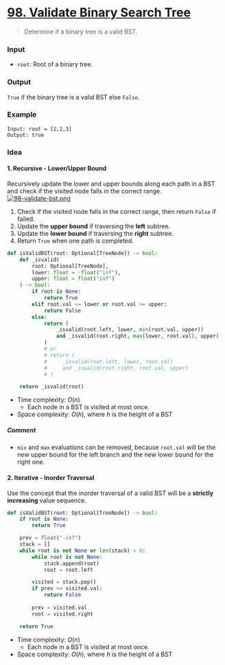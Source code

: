 # [98. Validate Binary Search Tree](https://leetcode.com/problems/validate-binary-search-tree/)
> Determine if a binary tree is a valid BST.
### Input
* `root`: Root of a binary tree.
### Output
`True` if the binary tree is a valid BST else `False`.
### Example
```
Input: root = [2,1,3]
Output: true
```
### Idea
#### 1. Recursive - Lower/Upper Bound
Recursively update the lower and upper bounds along each path in a BST and check if the visited node falls in the correct range.
[![98-validate-bst.png](https://i.postimg.cc/9FncmXFX/98-validate-bst.png)](https://postimg.cc/F73MG4Lw)
1. Check if the visited node falls in the correct range, then return `False` if failed.
2. Update the **upper bound** if traversing the **left** subtree.
3. Update the **lower bound** if traversing the **right** subtree.
4. Return `True` when one path is completed. 
```python
def isValidBST(root: Optional[TreeNode]) -> bool:
    def _isvalid(
        root: Optional[TreeNode], 
        lower: float = -float("inf"), 
        upper: float = float("inf")
    ) -> bool:
        if root is None:
            return True
        elif root.val <= lower or root.val >= upper:
            return False
        else:
            return (
                _isvalid(root.left, lower, min(root.val, upper))
                and _isvalid(root.right, max(lower, root.val), upper)
            )
            # or
            # return (
            #     _isvalid(root.left, lower, root.val)
            #     and _isvalid(root.right, root.val, upper)
            # )

    return _isvalid(root)
```
* Time complexity: $O(n)$
	* Each node in a BST is visited at most once.
* Space complexity: $O(h)$, where $h$ is the height of a BST
##### Comment
* `mix` and `max` evaluations can be removed, because `root.val` will be the new upper bound for the left branch and the new lower bound for the right one.
#### 2. Iterative - Inorder Traversal
Use the concept that the inorder traversal of a valid BST will be a **strictly increasing** value sequence.
```python
def isValidBST(root: Optional[TreeNode]) -> bool:
    if root is None:
        return True

    prev = float("-inf")
    stack = []
    while root is not None or len(stack) > 0:
        while root is not None:
            stack.append(root)
            root = root.left

        visited = stack.pop()
        if prev >= visited.val:
            return False
        
        prev = visited.val
        root = visited.right

    return True
```
* Time complexity: $O(n)$
	* Each node in a BST is visited at most once.
* Space complexity: $O(h)$, where $h$ is the height of a BST